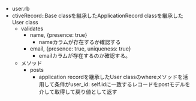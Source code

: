 - user.rb
- ctiveRecord::Base classを継承したApplicationRecord classを継承したUser class
  - validates
    - name, {presence: true}
      - nameカラムが存在するか確認する
    - email, {presence: true, uniqueness: true}
      - emailカラムが存在するのか確認する。
  - メソッド
    - posts
      - application recordを継承したUser classのwhereメソッドを活用して条件がuser_id: self.idに一致するレコードをpostモデルを介して取得して戻り値として返す